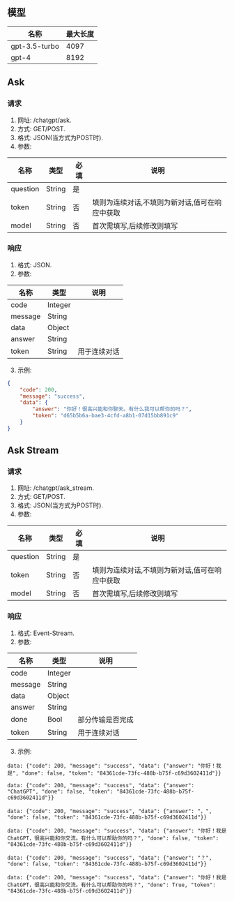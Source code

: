 ## 模型
名称|最大长度
---|---
gpt-3.5-turbo|4097
gpt-4|8192
## Ask
### 请求
1. 网址: /chatgpt/ask.
2. 方式: GET/POST.
3. 格式: JSON(当方式为POST时).
4. 参数:

名称|类型|必填|说明
---|---|--|---
question|String|是|
token|String|否|填则为连续对话,不填则为新对话,值可在响应中获取
model|String|否|首次需填写,后续修改则填写
### 响应
1. 格式: JSON.
2. 参数:

名称|类型|说明
---|---|---
code|Integer|
message|String|
data|Object|
answer|String|
token|String|用于连续对话
3. 示例:
```json
{
    "code": 200,
    "message": "success",
    "data": {
        "answer": "你好！很高兴能和你聊天。有什么我可以帮你的吗？",
        "token": "d65b5b6a-bae3-4cfd-a8b1-07d15bb891c9"
    }
}
```
## Ask Stream
### 请求
1. 网址: /chatgpt/ask_stream.
2. 方式: GET/POST.
3. 格式: JSON(当方式为POST时).
4. 参数:

名称|类型|必填|说明
---|---|---|---
question|String|是|
token|String|否|填则为连续对话,不填则为新对话,值可在响应中获取
model|String|否|首次需填写,后续修改则填写
### 响应
1. 格式: Event-Stream.
2. 参数:

名称|类型|说明
---|---|---
code|Integer|
message|String|
data|Object|
answer|String|
done|Bool|部分传输是否完成
token|String|用于连续对话
3. 示例:
```
data: {"code": 200, "message": "success", "data": {"answer": "你好！我是", "done": false, "token": "84361cde-73fc-488b-b75f-c69d3602411d"}}

data: {"code": 200, "message": "success", "data": {"answer": "ChatGPT", "done": false, "token": "84361cde-73fc-488b-b75f-c69d3602411d"}}

data: {"code": 200, "message": "success", "data": {"answer": "，", "done": false, "token": "84361cde-73fc-488b-b75f-c69d3602411d"}}

data: {"code": 200, "message": "success", "data": {"answer": "你好！我是ChatGPT，很高兴能和你交流。有什么可以帮助你的吗？", "done": false, "token": "84361cde-73fc-488b-b75f-c69d3602411d"}}

data: {"code": 200, "message": "success", "data": {"answer": "？", "done": false, "token": "84361cde-73fc-488b-b75f-c69d3602411d"}}

data: {"code": 200, "message": "success", "data": {"answer": "你好！我是ChatGPT，很高兴能和你交流。有什么可以帮助你的吗？", "done": True, "token": "84361cde-73fc-488b-b75f-c69d3602411d"}}
```